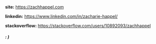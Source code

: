 
**site:** https://zachhappel.com

**linkedin:** https://www.linkedin.com/in/zacharie-happel/

**stackoverflow:** https://stackoverflow.com/users/10892093/zachhappel


##### : ) 

<!---
ZachHappel/ZachHappel is a ✨ special ✨ repository because its `README.md` (this file) appears on your GitHub profile.
You can click the Preview link to take a look at your changes.
--->
